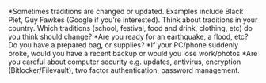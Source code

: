 *Sometimes  traditions are changed or updated. Examples include Black Piet, Guy Fawkes (Google if you’re interested). Think about traditions in your country. Which traditions (school, festival, food and drink, clothing, etc) do you think should change?
*Are you ready for an earthquake, a flood, etc? Do you have a prepared bag, or supplies?
*If  your PC/phone suddenly broke, would you have a recent backup or would you lose work/photos 
*Are you careful about computer security e.g. updates, antivirus, encryption (Bitlocker/Filevault), two factor authentication, password management. 


